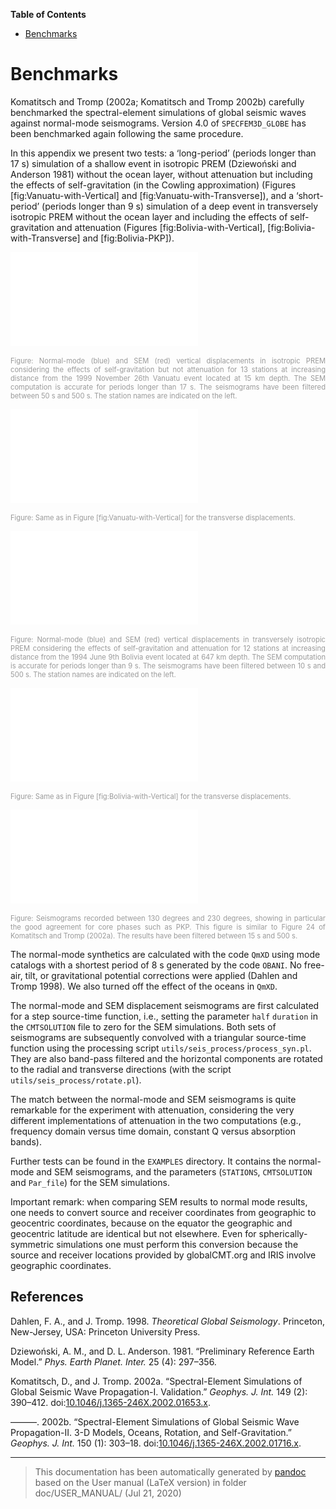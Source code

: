 **Table of Contents**

-   [Benchmarks](#benchmarks)

Benchmarks
==========

Komatitsch and Tromp (2002a; Komatitsch and Tromp 2002b) carefully benchmarked the spectral-element simulations of global seismic waves against normal-mode seismograms. Version 4.0 of `SPECFEM3D_GLOBE` has been benchmarked again following the same procedure.

In this appendix we present two tests: a ‘long-period’ (periods longer than 17 s) simulation of a shallow event in isotropic PREM (Dziewoński and Anderson 1981) without the ocean layer, without attenuation but including the effects of self-gravitation (in the Cowling approximation) (Figures [fig:Vanuatu-with-Vertical] and [fig:Vanuatu-with-Transverse]), and a ‘short-period’ (periods longer than 9 s) simulation of a deep event in transversely isotropic PREM without the ocean layer and including the effects of self-gravitation and attenuation (Figures [fig:Bolivia-with-Vertical], [fig:Bolivia-with-Transverse] and [fig:Bolivia-PKP]).

![Normal-mode (blue) and SEM (red) vertical displacements in isotropic PREM considering the effects of self-gravitation but not attenuation for 13 stations at increasing distance from the 1999 November 26th Vanuatu event located at 15 km depth. The SEM computation is accurate for periods longer than 17 s. The seismograms have been filtered between 50 s and 500 s. The station names are indicated on the left. <span data-label="fig:Vanuatu-with-Vertical"></span>](figures/vanuatu_vertical.pdf)
<div class="figcaption" style="text-align:justify;font-size:80%"><span style="color:#9A9A9A">Figure: Normal-mode (blue) and SEM (red) vertical displacements in isotropic PREM considering the effects of self-gravitation but not attenuation for 13 stations at increasing distance from the 1999 November 26th Vanuatu event located at 15 km depth. The SEM computation is accurate for periods longer than 17 s. The seismograms have been filtered between 50 s and 500 s. The station names are indicated on the left. <span data-label="fig:Vanuatu-with-Vertical"></span></span></div>

![Same as in Figure [fig:Vanuatu-with-Vertical] for the transverse displacements.<span data-label="fig:Vanuatu-with-Transverse"></span>](figures/vanuatu_trans.pdf)
<div class="figcaption" style="text-align:justify;font-size:80%"><span style="color:#9A9A9A">Figure: Same as in Figure [fig:Vanuatu-with-Vertical] for the transverse displacements.<span data-label="fig:Vanuatu-with-Transverse"></span></span></div>

![Normal-mode (blue) and SEM (red) vertical displacements in transversely isotropic PREM considering the effects of self-gravitation and attenuation for 12 stations at increasing distance from the 1994 June 9th Bolivia event located at 647 km depth. The SEM computation is accurate for periods longer than 9 s. The seismograms have been filtered between 10 s and 500 s. The station names are indicated on the left.<span data-label="fig:Bolivia-with-Vertical"></span>](figures/bolivia_vertical.pdf)
<div class="figcaption" style="text-align:justify;font-size:80%"><span style="color:#9A9A9A">Figure: Normal-mode (blue) and SEM (red) vertical displacements in transversely isotropic PREM considering the effects of self-gravitation and attenuation for 12 stations at increasing distance from the 1994 June 9th Bolivia event located at 647 km depth. The SEM computation is accurate for periods longer than 9 s. The seismograms have been filtered between 10 s and 500 s. The station names are indicated on the left.<span data-label="fig:Bolivia-with-Vertical"></span></span></div>

![Same as in Figure [fig:Bolivia-with-Vertical] for the transverse displacements.<span data-label="fig:Bolivia-with-Transverse"></span>](figures/bolivia_trans.pdf)
<div class="figcaption" style="text-align:justify;font-size:80%"><span style="color:#9A9A9A">Figure: Same as in Figure [fig:Bolivia-with-Vertical] for the transverse displacements.<span data-label="fig:Bolivia-with-Transverse"></span></span></div>

![Seismograms recorded between 130 degrees and 230 degrees, showing in particular the good agreement for core phases such as PKP. This figure is similar to Figure 24 of Komatitsch and Tromp (2002a). The results have been filtered between 15 s and 500 s.<span data-label="fig:Bolivia-PKP"></span>](figures/PKPdf_all_15s500s.pdf)
<div class="figcaption" style="text-align:justify;font-size:80%"><span style="color:#9A9A9A">Figure: Seismograms recorded between 130 degrees and 230 degrees, showing in particular the good agreement for core phases such as PKP. This figure is similar to Figure 24 of Komatitsch and Tromp (2002a). The results have been filtered between 15 s and 500 s.<span data-label="fig:Bolivia-PKP"></span></span></div>

The normal-mode synthetics are calculated with the code `QmXD` using mode catalogs with a shortest period of 8 s generated by the code `OBANI`. No free-air, tilt, or gravitational potential corrections were applied (Dahlen and Tromp 1998). We also turned off the effect of the oceans in `QmXD`.

The normal-mode and SEM displacement seismograms are first calculated for a step source-time function, i.e., setting the parameter `half` `duration` in the `CMTSOLUTION` file to zero for the SEM simulations. Both sets of seismograms are subsequently convolved with a triangular source-time function using the processing script
`utils/seis_process/process_syn.pl`. They are also band-pass filtered and the horizontal components are rotated to the radial and transverse directions (with the script `utils/seis_process/rotate.pl`).

The match between the normal-mode and SEM seismograms is quite remarkable for the experiment with attenuation, considering the very different implementations of attenuation in the two computations (e.g., frequency domain versus time domain, constant Q versus absorption bands).

Further tests can be found in the `EXAMPLES` directory. It contains the normal-mode and SEM seismograms, and the parameters (`STATIONS`, `CMTSOLUTION` and `Par_file`) for the SEM simulations.

Important remark: when comparing SEM results to normal mode results, one needs to convert source and receiver coordinates from geographic to geocentric coordinates, because on the equator the geographic and geocentric latitude are identical but not elsewhere. Even for spherically-symmetric simulations one must perform this conversion because the source and receiver locations provided by globalCMT.org and IRIS involve geographic coordinates.

References
----------

Dahlen, F. A., and J. Tromp. 1998. *Theoretical Global Seismology*. Princeton, New-Jersey, USA: Princeton University Press.

Dziewoński, A. M., and D. L. Anderson. 1981. “Preliminary Reference Earth Model.” *Phys. Earth Planet. Inter.* 25 (4): 297–356.

Komatitsch, D., and J. Tromp. 2002a. “Spectral-Element Simulations of Global Seismic Wave Propagation-I. Validation.” *Geophys. J. Int.* 149 (2): 390–412. doi:[10.1046/j.1365-246X.2002.01653.x](http://dx.doi.org/10.1046/j.1365-246X.2002.01653.x).

———. 2002b. “Spectral-Element Simulations of Global Seismic Wave Propagation-II. 3-D Models, Oceans, Rotation, and Self-Gravitation.” *Geophys. J. Int.* 150 (1): 303–18. doi:[10.1046/j.1365-246X.2002.01716.x](http://dx.doi.org/10.1046/j.1365-246X.2002.01716.x).

-----
> This documentation has been automatically generated by [pandoc](http://www.pandoc.org)
> based on the User manual (LaTeX version) in folder doc/USER_MANUAL/
> (Jul 21, 2020)

